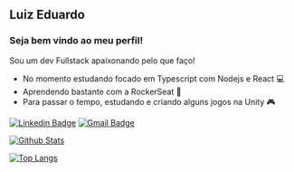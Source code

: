 ## Luiz Eduardo
### Seja bem vindo ao meu perfil!

Sou um dev Fullstack apaixonando pelo que faço!
- No momento estudando focado em Typescript com Nodejs e React :computer:
- Aprendendo bastante com a RockerSeat :rocket:
- Para passar o tempo, estudando e criando alguns jogos na Unity :video_game:

[![Linkedin Badge](https://img.shields.io/badge/-LinkedIn-blue?style=flat-square&logo=Linkedin&logoColor=white&link=https://www.linkedin.com/in/luizeduardomatos/)](https://www.linkedin.com/in/luizeduardomatos/)
[![Gmail Badge](https://img.shields.io/badge/-Gmail-c14438?style=flat-square&logo=Gmail&logoColor=white&link=mailto:luizmatosedu@gmail.com)](mailto:luizmatosedu@gmail.com)

[![Github Stats](https://github-readme-stats.vercel.app/api?username=eduardomatos88&show_icons=true&count_private=true&theme=vue)](https://github.com/luizmatosdev)

[![Top Langs](https://github-readme-stats.vercel.app/api/top-langs/?username=eduardomatos88&layout=compact)](https://github.com/luizmatosdev)
